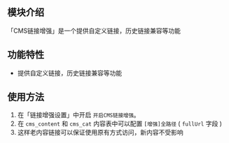 
## 模块介绍

「CMS链接增强」是一个提供自定义链接，历史链接兼容等功能


## 功能特性

- 提供自定义链接，历史链接兼容等功能

## 使用方法

1. 在「链接增强设置」中开启 `开启CMS链接增强`。
2. 在 `cms_content` 和 `cms_cat` 内容表中可以配置 `[增强]全路径` ( `fullUrl` 字段 )
3. 这样老内容链接可以保证使用原有方式访问，新内容不受影响
